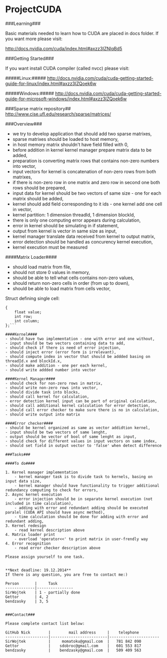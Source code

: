 ProjectCUDA
===========

###Learning###

Basic materials needed to learn how to CUDA are placed in docs folder. If you want more please visit:

http://docs.nvidia.com/cuda/index.html#axzz3IZNIqBd5

###Getting Started###

If you want install CUDA compiler (called nvcc) please visit:

#####Linux:#####
http://docs.nvidia.com/cuda/cuda-getting-started-guide-for-linux/index.html#axzz3IZQoek6w

#####Windows:#####
http://docs.nvidia.com/cuda/cuda-getting-started-guide-for-microsoft-windows/index.html#axzz3IZQoek6w

###Sparse matrix repository##
http://www.cise.ufl.edu/research/sparse/matrices/

###Overview###

- we try to develop application that should add two sparse matrixes,
- sparse matrixes should be loaded to host memory,
- in host memory matrix shouldn't have field filled with 0,
- before addition in kernel kernel manager prepare matrix data to be added,
- preparation is converting matrix rows that contains non-zero numbers into vector,
- input vectors for kernel is concatenation of non-zero rows from both matrixes,
- if there is non-zero row in one matrix and zero row in second one both rows should be prepared,
- input data for kernel should be two vectors of same size - one for each matrix should be added,
- kernel should add field corresponding to it ids - one kernel add one cell in vector,
- kernel partition: 1 dimension threadId, 1 dimension blockId,
- there is only one computing error appears during calculation,
- error in kernel should be simulating in if statement,
- output from kernel is vector in same size as input,
- kernel manager translate data received from kernel to output matrix,
- error detection should be handled as concurency kernel execution,
- kernel execution must be measured

####Matrix Loader####
- should load matrix from file,
- should not store 0 values in memory,
- should be able to tell what cells contains non-zero values,
- should return non-zero cells in order (from up to down),
- should be able to load matrix from cells vector,

Struct defining single cell:

```struct CellInfo
{
	float value;
	int row;
	int column;
};```

####Kernel####
- should have two implementation - one with error and one without,
- input should be two vectors containing data to add,
- should check if there is need of error injection,
- should inject error (error form is irrelevant),
- should compute index in vector that should be addded basing on threadId.x and blockId.x,
- should make addition - one per each kernel,
- should write addded number into vector

####Kernel Manager####
- should check for non-zero rows in matrix,
- should write non-zero rows into vector,
- should divide task into blocks,
- should call kernel for calculation,
- error detection kernel input can be part of original calculation,
- should call additional kernel calculation for error detection,
- should call error checker to make sure there is no in calculation,
- should write output into matrix

####Error checker####
- should be kernel organized as same as vector addidtion kernel,
- input should be two vectors of same lenght,
- output should be vector of bool of same lenght as input,
- should check for different values in input vectors on same index,
- should set field in output vector to 'false' when detect difference

###Tasks###

####To do####

1. Kernel manager implementation
    - kernel manager task is to divide task to kernels, basing on input data size,
    - kernel manager should have functionality to trigger additional redundancy computing to check for errors,
2. Async kernel execution
    - error injection should be in separate kernel execution (not included in time calculation),
    - adding with error and redundant adding should be executed paralel (CUDA API should have async method),
    - time calculation should be done for adding with error and redundant adding,
3. Kernel redesign
	- read kernel description above
4. Matrix loader print
	- overload 'operator<<' to print matrix in user-frendly way 
4. Error recognition
	- read error checker description above

Please assign yourself to one task.


**Next deadline: 19.12.2014**
If there is any question, you are free to contact me:)

Person       |     Task
-------------|----------------
SirWojtek    | 1 - partially done
Gettor       | 4, 2
bendzasky    | 3, 5


###Contact###

Please complete contact list below:

GitHub Nick        |        mail address     |    telephone
-------------------|-------------------------|----------------------
SirWojtek          |     momatoku@gmail.com  |   781 842 090
Gettor             |    sdobroc@gmail.com    |   601 553 817
bendzasky          |    bendzasky@gmail.com  |   509 409 563  
